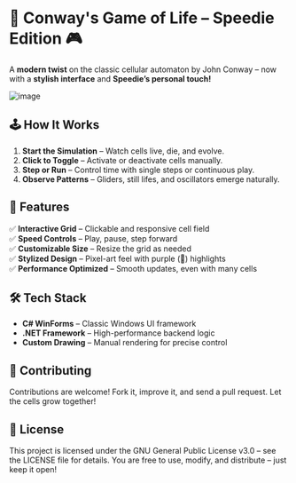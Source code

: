 # 🧬 Conway's Game of Life – Speedie Edition 🎮  

A **modern twist** on the classic cellular automaton by John Conway – now with a **stylish interface** and **Speedie’s personal touch!**

![image](https://github.com/user-attachments/assets/892a63dd-c5b6-49b9-9b82-02cbd06322f1)

## 🕹️ How It Works  
1. **Start the Simulation** – Watch cells live, die, and evolve.  
2. **Click to Toggle** – Activate or deactivate cells manually.  
3. **Step or Run** – Control time with single steps or continuous play.  
4. **Observe Patterns** – Gliders, still lifes, and oscillators emerge naturally.  

## 🚀 Features  
✅ **Interactive Grid** – Clickable and responsive cell field  
✅ **Speed Controls** – Play, pause, step forward  
✅ **Customizable Size** – Resize the grid as needed  
✅ **Stylized Design** – Pixel-art feel with purple (💜) highlights  
✅ **Performance Optimized** – Smooth updates, even with many cells  

## 🛠️ Tech Stack  
- **C# WinForms** – Classic Windows UI framework  
- **.NET Framework** – High-performance backend logic  
- **Custom Drawing** – Manual rendering for precise control  

## 🤝 Contributing
Contributions are welcome! Fork it, improve it, and send a pull request. Let the cells grow together!

## 📜 License
This project is licensed under the GNU General Public License v3.0 – see the LICENSE file for details.
You are free to use, modify, and distribute – just keep it open!
